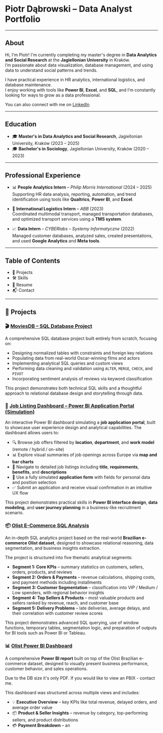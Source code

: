 # Piotr Dąbrowski – Data Analyst Portfolio

---

## About

Hi, I'm Piotr! I'm currently completing my master's degree in **Data Analytics and Social Research** at the **Jagiellonian University** in Kraków.  
I’m passionate about data visualization, database management, and using data to understand social patterns and trends.

I have practical experience in HR analytics, international logistics, and database maintenance.  
I enjoy working with tools like **Power BI**, **Excel**, and **SQL**, and I’m constantly looking for ways to grow as a data professional.
  
You can also connect with me on [LinkedIn](https://www.linkedin.com/in/piotr-dąbrowski21/)

---

## Education

- 🎓 **Master's in Data Analytics and Social Research**, Jagiellonian University, Kraków (2023 – 2025)  
- 🎓 **Bachelor's in Sociology**, Jagiellonian University, Kraków (2020 – 2023)

---

## Professional Experience

- 📊 **People Analytics Intern** – *Philip Morris International* (2024 – 2025)  
  Supporting HR data analysis, reporting, automation, and trend identification using tools like **Qualtrics**, **Power BI**, and **Excel**.

- 🚚 **International Logistics Intern** – *ABB* (2023)  
  Coordinated multimodal transport, managed transportation databases, and optimized transport services using a **TMS system**.

- 📈 **Data Intern** – *CYBERlabs – Systemy Informatyczne* (2022)  
  Managed customer databases, analyzed sales, created presentations, and used **Google Analytics** and **Meta tools**.

---

## Table of Contents

- 📁 Projects  
- 🛠️ Skills  
- 📄 Resume  
- 📬 Contact

- ---

## 📁 Projects

### 🎬 [MoviesDB – SQL Database Project](https://github.com/Mkrela11/Workspace/blob/main/MoviesDB)

A comprehensive SQL database project built entirely from scratch, focusing on:

- Designing normalized tables with constraints and foreign key relations  
- Populating data from real-world Oscar-winning films and actors  
- Implementing analytical SQL queries and custom views  
- Performing data cleaning and validation using `ALTER`, `MERGE`, `CHECK`, and `PIVOT`  
- Incorporating sentiment analysis of reviews via keyword classification  

This project demonstrates both technical SQL skills and a thoughtful approach to relational database design and storytelling through data.

### 💼 [Job Listing Dashboard – Power BI Application Portal (Simulation)](https://github.com/Mkrela11/Workspace/blob/main/Job%20Application%20Dashboard.pbix)

An interactive Power BI dashboard simulating a **job application portal**, built to showcase user experience design and analytical capabilities. The dashboard allows users to:

- 🔍 Browse job offers filtered by **location**, **department**, and **work model** (remote / hybrid / on-site)  
- 📊 Explore visual summaries of job openings across Europe via **map and bar charts**  
- 📄 Navigate to detailed job listings including **title**, **requirements**, **benefits**, and **descriptions**  
- 📝 Use a fully simulated **application form** with fields for personal data and position selection  
- ✅ Submit an application and receive visual confirmation in an intuitive UX flow

This project demonstrates practical skills in **Power BI interface design**, **data modeling**, and **user journey planning** in a business-like recruitment scenario.

### 📦 [Olist E-Commerce SQL Analysis](https://github.com/Mkrela11/Workspace/blob/main/Olist%20SQL%20Analsyis.sql)

An in-depth SQL analytics project based on the real-world **Brazilian e-commerce Olist dataset**, designed to showcase relational reasoning, data segmentation, and business insights extraction.

The project is structured into five thematic analytical segments:

- **Segment 1: Core KPIs** – summary statistics on customers, sellers, orders, products, and reviews  
- **Segment 2: Orders & Payments** – revenue calculations, shipping costs, and payment methods including installments  
- **Segment 3: Customer Segmentation** – classification into VIP / Medium / Low spenders, with regional behavior insights  
- **Segment 4: Top Sellers & Products** – most valuable products and sellers ranked by revenue, reach, and customer base  
- **Segment 5: Delivery Problems** – late deliveries, average delays, and their correlation with customer review scores

This project demonstrates advanced SQL querying, use of window functions, temporary tables, segmentation logic, and preparation of outputs for BI tools such as Power BI or Tableau.

### 📊 [Olist Power BI Dashboard](https://github.com/Mkrela11/Workspace/blob/main/Olist%20Dashboard.pdf)

A comprehensive **Power BI report** built on top of the Olist Brazilian e-commerce dataset, designed to visually present business performance, customer behavior, and sales operations.

Due to the DB size it's only PDF. If you would like to view an PBIX - contact me. 

This dashboard was structured across multiple views and includes:

- 💡 **Executive Overview** – key KPIs like total revenue, delayed orders, and average order value  
- 📦 **Product & Seller Insights** – revenue by category, top-performing sellers, and product distributions  
- 💳 **Payment Breakdown** – an





